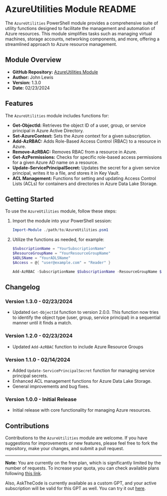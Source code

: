 # AzureUtilities Module README

The `AzureUtilities` PowerShell module provides a comprehensive suite of utility functions designed to facilitate the management and automation of Azure resources. This module simplifies tasks such as managing virtual machines, storage accounts, networking components, and more, offering a streamlined approach to Azure resource management.

## Module Overview

- **GitHub Repository:** [AzureUtilities Module](https://github.com/Johne992/powershell-cmdlets/blob/main/Azure/Modules/AzureUtilities.psm1)
- **Author:** John Lewis
- **Version:** 1.3.0
- **Date:** 02/23/2024

## Features

The `AzureUtilities` module includes functions for:

- **Get-ObjectId:** Retrieves the object ID of a user, group, or service principal in Azure Active Directory.
- **Set-AzureContext:** Sets the Azure context for a given subscription.
- **Add-AzRBAC:** Adds Role-Based Access Control (RBAC) to a resource in Azure.
- **Remove-AzRBAC:** Removes RBAC from a resource in Azure.
- **Get-AzPermissions:** Checks for specific role-based access permissions for a given Azure AD name on a resource.
- **Update-ServicePrincipalSecret:** Updates the secret for a given service principal, writes it to a file, and stores it in Key Vault.
- **ACL Management:** Functions for setting and updating Access Control Lists (ACLs) for containers and directories in Azure Data Lake Storage.

## Getting Started

To use the `AzureUtilities` module, follow these steps:

1. Import the module into your PowerShell session:
   ```powershell
   Import-Module ./path/to/AzureUtilities.psm1
   ```
2. Utilize the functions as needed, for example:
   ```powershell
   $SubscriptionName = "YourSubscriptionName"
   $ResourceGroupName = "YourResourceGroupName"
   $ADLSName = "YourADLSName"
   $Access = @{ "user@example.com" = "Reader" }

   Add-AzRBAC -SubscriptionName $SubscriptionName -ResourceGroupName $ResourceGroupName -ADLSName $ADLSName -Access $Access
   ```

## Changelog

### Version 1.3.0 - 02/23/2024
- Updated `Get-ObjectId` function to version 2.0.0. This function now tries to identify the object type (user, group, service principal) in a sequential manner until it finds a match.

### Version 1.2.0 - 02/23/2024
- Updated `Add-AzRBAC` function to include Azure Resource Groups

### Version 1.1.0 - 02/14/2024
- Added `Update-ServicePrincipalSecret` function for managing service principal secrets.
- Enhanced ACL management functions for Azure Data Lake Storage.
- General improvements and bug fixes.

### Version 1.0.0 - Initial Release
- Initial release with core functionality for managing Azure resources.

## Contributions

Contributions to the `AzureUtilities` module are welcome. If you have suggestions for improvements or new features, please feel free to fork the repository, make your changes, and submit a pull request.

---

**Note:** You are currently on the free plan, which is significantly limited by the number of requests. To increase your quota, you can check available plans following [this link](https://c7d59216ee8ec59bda5e51ffc17a994d.auth.portal-pluginlab.ai/pricing).

Also, AskTheCode is currently available as a custom GPT, and your active subscription will be valid for this GPT as well. You can try it out [here](https://chat.openai.com/g/g-3s6SJ5V7S-askthecode).
